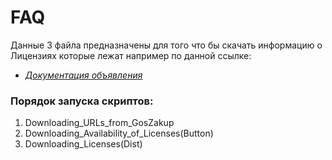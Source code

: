 # FAQ
Данные 3 файла предназначены для того что бы скачать информацию о Лицензиях которые лежат например по данной ссылке:
- [_Документация объявления_](https://goszakup.gov.kz/ru/announce/index/10885690?tab=documents)

### Порядок запуска скриптов:
1) Downloading_URLs_from_GosZakup
2) Downloading_Availability_of_Licenses(Button)
3) Downloading_Licenses(Dist)